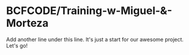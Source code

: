 # BCFCODE/Training-w-Miguel-&-Morteza

Add another line under this line. It's just a start for our awesome project. Let's go!
